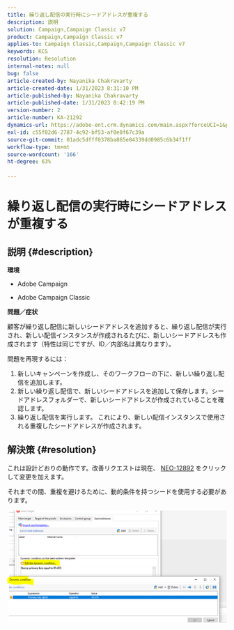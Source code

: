 ```yaml
---
title: 繰り返し配信の実行時にシードアドレスが重複する
description: 説明
solution: Campaign,Campaign Classic v7
product: Campaign,Campaign Classic v7
applies-to: Campaign Classic,Campaign,Campaign Classic v7
keywords: KCS
resolution: Resolution
internal-notes: null
bug: false
article-created-by: Nayanika Chakravarty
article-created-date: 1/31/2023 8:31:10 PM
article-published-by: Nayanika Chakravarty
article-published-date: 1/31/2023 8:42:19 PM
version-number: 2
article-number: KA-21292
dynamics-url: https://adobe-ent.crm.dynamics.com/main.aspx?forceUCI=1&pagetype=entityrecord&etn=knowledgearticle&id=4ac7df2e-a6a1-ed11-aad1-6045bd0063aa
exl-id: c55f82d6-2787-4c92-bf53-af0e8f67c39a
source-git-commit: 01adc5dfff0378ba865e84339dd0985c6b34f1ff
workflow-type: tm+mt
source-wordcount: '166'
ht-degree: 63%

---
```


# 繰り返し配信の実行時にシードアドレスが重複する

## 説明 {#description}


<b>環境</b>

- Adobe Campaign

- Adobe Campaign Classic

<b>問題／症状</b>

顧客が繰り返し配信に新しいシードアドレスを追加すると、繰り返し配信が実行され、新しい配信インスタンスが作成されるたびに、新しいシードアドレスも作成されます（特性は同じですが、ID／内部名は異なります）。

問題を再現するには：

1. 新しいキャンペーンを作成し、そのワークフローの下に、新しい繰り返し配信を追加します。
2. 新しい繰り返し配信で、新しいシードアドレスを追加して保存します。シードアドレスフォルダーで、新しいシードアドレスが作成されていることを確認します。
3. 繰り返し配信を実行します。 これにより、新しい配信インスタンスで使用される重複したシードアドレスが作成されます。



## 解決策 {#resolution}


これは設計どおりの動作です。改善リクエストは現在、 [NEO-12892](https://jira.corp.adobe.com/browse/NEO-12892) をクリックして変更を加えます。

それまでの間、重複を避けるために、動的条件を持つシードを使用する必要があります。

![](assets/83cc65a7-329b-ed11-aad1-6045bd006ce9.png)
